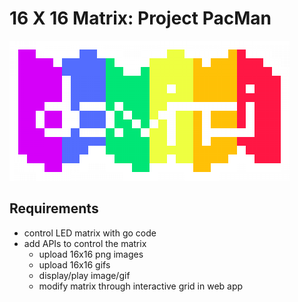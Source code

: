 # 16 X 16 Matrix: Project PacMan

![davinci](./assets/logo.png)
## Requirements

- control LED matrix with go code
- add APIs to control the matrix
  - upload 16x16 png images
  - upload 16x16 gifs
  - display/play image/gif
  - modify matrix through interactive grid in web app
